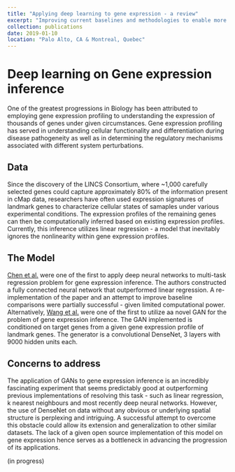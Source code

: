 ```yaml
---
title: "Applying deep learning to gene expression - a review"
excerpt: "Improving current baselines and methodologies to enable more accurate gene expression inference"
collection: publications
date: 2019-01-10
location: "Palo Alto, CA & Montreal, Quebec"
---
```


# Deep learning on Gene expression inference 

One of the greatest progressions in Biology has been attributed to employing gene expression profiling to understanding the expression of thousands of genes under given circumstances. Gene expression profiling has served in understanding cellular functionality and differentiation during disease pathogeneity as well as in determining the regulatory mechanisms associated with different system perturbations. 

## Data 

Since the discovery of the LINCS Consortium, where ~1,000 carefully selected genes could capture approximately 80% of the information present in cMap data, researchers have often used expression signatures of landmark genes to characterize cellular states of samaples under various experimental conditions. The expression profiles of the remaining genes can then be computationally inferred based on existing expression profiles. Currently, this inference utilizes linear regression - a model that inevitably ignores the nonlinearity within gene expression profiles. 

## The Model 

[Chen et al.](files/geneexpr.pdf) were one of the first to apply deep neural networks to multi-task regression problem for gene expression inference. The authors constructed a fully connected neural network that outperformed linear regression. A re-implementation of the paper and an attempt to improve baseline comparisons were partially successful - given limited computational power. 
 Alternatively, [Wang et al.](files/gans-geneexpr.pdf) were one of the first to utilize aa novel GAN for the problem of gene expression inference. The GAN implemented is conditioned on target genes from a given gene expression profile of landmark genes. The generator is a convolutional DenseNet, 3 layers with 9000 hidden units each. 

## Concerns to address

The application of GANs to gene expression inference is an incredibly fascinating experiment that seems predictably good at outperforming previous implementations of resolving this task - such as linear regression, k nearest neighbours and most recently deep neural networks. However, the use of DenseNet on data without any obvious or underlying spatial structure is perplexing and intriguing. A successful attempt to overcome this obstacle could allow its extension and generalization to other similar datasets. The lack of a given open source implementation of this model on gene expression hence serves as a bottleneck in advancing the progression of its applications. 

(in progress) 

